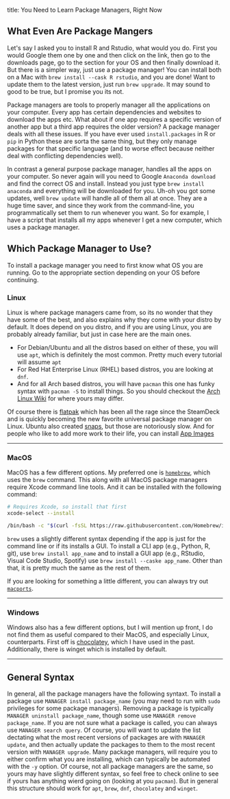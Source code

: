 title: You Need to Learn Package Managers, Right Now


## What Even Are Package Mangers

Let's say I asked you to install R and Rstudio, what would you do.
First you would Google them one by one and then click on the link, then go to the downloads page, go to the section for your OS and then finally download it.
But there is a simpler way, just use a package manager!
You can install both on a Mac with `brew install --cask R rstudio`, and you are done!
Want to update them to the latest version, just run `brew upgrade`.
It may sound to good to be true, but I promise you its not.

Package managers are tools to properly manager all the applications on your computer.
Every app has certain dependencies and websites to download the apps etc.
What about if one app requires a specific version of another app but a third app requires the older version?
A package manager deals with all these issues.
If you have ever used `install.packages` in R or `pip` in Python these are sorta the same thing, but they only manage packages for that specific language (and to worse effect because neither deal with conflicting dependencies well).

In contrast a general purpose package manager, handles all the apps on your computer.
So never again will you need to Google `Anaconda download` and find the correct OS and install.
Instead you just type `brew install anaconda` and everything will be downloaded for you.
Uh-oh you got some updates, well `brew update` will handle all of them all at once.
They are a huge time saver, and since they work from the command-line, you programmatically set them to run whenever you want.
So for example, I have a script that installs all my apps whenever I get a new computer, which uses a package manager.

## Which Package Manager to Use?

To install a package manager you need to first know what OS you are running.
Go to the appropriate section depending on your OS before continuing.

### Linux

Linux is where package managers came from, so its no wonder that they have some of the best, and also explains why they come with your distro by default.
It does depend on you distro, and if you are using Linux, you are probably already familiar, but just in case here are the main ones.

- For Debian/Ubuntu and all the distros based on either of these, you will use `apt`, which is definitely the most common. Pretty much every tutorial will assume `apt`
- For Red Hat Enterprise Linux (RHEL) based distros, you are looking at `dnf`.
- And for all Arch based distros, you will have `pacman` this one has funky syntax with `pacman -S` to install things. So you should checkout the [Arch Linux Wiki][archwiki] for where yours may differ.

Of course there is [flatpak][] which has been all the rage since the SteamDeck and is quickly becoming the new favorite universal package manager on Linux.
Ubuntu also created [snaps][], but those are notoriously slow.
And for people who like to add more work to their life, you can install [App Images][appimages]

---

### MacOS

MacOS has a few different options.
My preferred one is [`homebrew`][homebrew], which uses the `brew` command.
This along with all MacOS package managers require Xcode command line tools.
And it can be installed with the following command:

```bash
# Requires Xcode, so install that first
xcode-select --install

/bin/bash -c "$(curl -fsSL https://raw.githubusercontent.com/Homebrew/install/HEAD/install.sh)"
```

`brew` uses a slightly different syntax depending if the app is just for the command line or if its installs a GUI.
To install a CLI app (e.g., Python, R, git), use `brew install app_name` and to install a GUI app (e.g., RStudio, Visual Code Studio, Spotify) use `brew install --caske app_name`. Other than that, it is pretty much the same as the rest of them.

If you are looking for something a little different, you can always try out [`macports`][macports].

---

### Windows

Windows also has a few different options, but I will mention up front, I do not find them as useful compared to their MacOS, and especially Linux, counterparts.
First off is [chocolatey][], which I have used in the past.
Additionally, there is winget which is installed by default.

---

## General Syntax

In general, all the package managers have the following syntaxt.
To install a package use `MANAGER install package_name` (you may need to run with `sudo` privileges for some package managers).
Removing a package is typically `MANAGER uninstall package_name`, though some use `MANAGER remove package_name`.
If you are not sure what a package is called, you can always use `MANAGER search query`.
Of course, you will want to update the list dectating what the most recent versions of packages are with `MANAGER update`, and then actually update the packages to them to the most recent version with `MANAGER upgrade`.
Many package managers, will require you to either confirm what you are installing, which can typically be automated with the `-y` option.
Of course, not all package managers are the same, so yours may have slightly different syntax, so feel free to check online to see if yours has anything wierd going on (looking at you `pacman`). But in general this structure should work for `apt`, `brew`, `dnf`, `chocolatey` and `winget`.



[archwiki]: https://wiki.archlinux.org/title/pacman "Arch Linux Wiki: Pacman"
[homebrew]: https://brew.sh/ "Homebrew Package Manager"
[macports]: https://www.macports.org/install.php 'Macports installer'
[chocolatey]: https://chocolatey.org/install "Chocolatey Installer"
[flatpak]: https://flatpak.org/setup/ "Flatpak Install"
[snaps]: https://codeburst.io/how-to-install-and-use-snap-on-ubuntu-18-04-9fcb6e3b34f9 "Install Snaps"
[appimages]: https://appimage.org/ "App Images"
